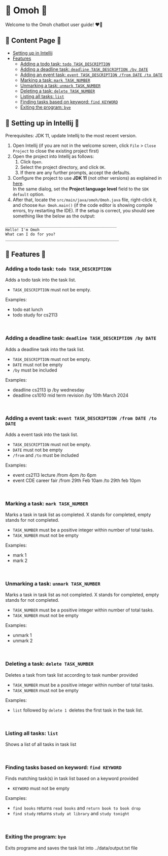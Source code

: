 # :robot: Omoh :robot:	
Welcome to the Omoh chatbot user guide! :heart_on_fire:	

## :page_with_curl: Content Page :page_with_curl:	

- [Setting up in Intellij](#wrenchsetting-up-in-intellij-wrench)
- [Features](#musclefeatures-muscle)
   - [Adding a todo task: `todo TASK_DESCRIPTION`](#adding-a-todo-task-todo-task_description)
   - [Adding a deadline task: `deadline TASK_DESCRIPTION /by DATE`](#adding-a-deadline-task-deadline-task_description-by-date)
   - [Adding an event task: `event TASK_DESCRIPTION /from DATE /to DATE`](#adding-a-event-task-event-task_description-from-date-to-date)
   - [Marking a task: `mark TASK_NUMBER`](#marking-a-task-mark-task_number)
   - [Unmarking a task: `unmark TASK_NUMBER`](#unmarking-a-task-unmark-task_number)
   - [Deleting a task: `delete TASK_NUMBER`](#deleting-a-task-delete-task_number)
   - [Listing all tasks: `list`](#listing-all-tasks-list)
   - [Finding tasks based on keyword: `find KEYWORD`](#finding-tasks-based-on-keyword-find-keyword)
   - [Exiting the program: `bye`](#exiting-the-program-bye)

## :wrench:	**Setting up in Intellij** :wrench:	

Prerequisites: JDK 11, update Intellij to the most recent version.

1. Open Intellij (if you are not in the welcome screen, click `File` > `Close Project` to close the existing project first)
1. Open the project into Intellij as follows:
   1. Click `Open`.
   1. Select the project directory, and click `OK`.
   1. If there are any further prompts, accept the defaults.
1. Configure the project to use **JDK 11** (not other versions) as explained in [here](https://www.jetbrains.com/help/idea/sdk.html#set-up-jdk).<br>
   In the same dialog, set the **Project language level** field to the `SDK default` option.
3. After that, locate the `src/main/java/omoh/Omoh.java` file, right-click it, and choose `Run Omoh.main()` (if the code editor is showing compile errors, try restarting the IDE). If the setup is correct, you should see something like the below as the output:

```
_________________________________________________
Hello! I'm Omoh
What can I do for you?
__________________________________________________
```

## :muscle:	**Features** :muscle:	
### Adding a todo task: `todo TASK_DESCRIPTION`
Adds a todo task into the task list.
* `TASK_DESCRIPTION` must not be empty.

Examples:
* todo eat lunch
* todo study for cs2113
<br>

### Adding a deadline task: `deadline TASK_DESCRIPTION /by DATE`
Adds a deadline task into the task list.
* `TASK_DESCRIPTION` must not be empty.
* `DATE` must not be empty
* `/by` must be included

Examples:
* deadline cs2113 ip /by wednesday
* deadline cs1010 mid term revision /by 10th March 2024
<br>

### Adding a event task: `event TASK_DESCRIPTION /from DATE /to DATE`
Adds a event task into the task list.
* `TASK_DESCRIPTION` must not be empty.
* `DATE` must not be empty
* `/from` and `/to` must be included

Examples:
* event cs2113 lecture /from 4pm /to 6pm
* event CDE career fair /from 29th Feb 10am /to 29th feb 10pm
<br>

### Marking a task: `mark TASK_NUMBER`
Marks a task in task list as completed. X stands for completed, empty stands for not completed.
* `TASK_NUMBER` must be a positive integer within number of total tasks.
* `TASK_NUMBER` must not be empty

Examples:
* mark 1
* mark 2
<br>

### Unmarking a task: `unmark TASK_NUMBER`
Marks a task in task list as not completed. X stands for completed, empty stands for not completed.
* `TASK_NUMBER` must be a positive integer within number of total tasks.
* `TASK_NUMBER` must not be empty

Examples:
* unmark 1
* unmark 2
<br>

### Deleting a task: `delete TASK_NUMBER`
Deletes a task from task list according to task number provided
* `TASK_NUMBER` must be a positive integer within number of total tasks.
* `TASK_NUMBER` must not be empty

Examples:
* `list` followed by `delete 1 `deletes the first task in the task list.
<br>

### Listing all tasks: `list`
Shows a list of all tasks in task list

<br>

### Finding tasks based on keyword: `find KEYWORD`
Finds matching task(s) in task list based on a keyword provided
* `KEYWORD` must not be empty

Examples:
* `find books` returns `read books` and `return book to book drop`
* `find study` returns `study at library` and `study tonight`
<br>

### Exiting the program: `bye`
Exits programe and saves the task list into ../data/output.txt file


